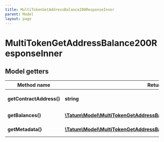 ```yaml
---
title: MultiTokenGetAddressBalance200ResponseInner
parent: Model
layout: page
---
```


# MultiTokenGetAddressBalance200ResponseInner

## Model getters

Method name | Return type | Description | Notes
------------ | ------------- | ------------- | -------------
**getContractAddress()** | **string** | Contract address of the Multi Token <br>Example: `0x771987a5add0ef1ce303aa069df82dd7f8fbb33b` | [optional]
**getBalances()** | [**\Tatum\Model\MultiTokenGetAddressBalance200ResponseInnerBalancesInner[]**](../MultiTokenGetAddressBalance200ResponseInnerBalancesInner) |  <br>Example: `null` | [optional]
**getMetadata()** | [**\Tatum\Model\MultiTokenGetAddressBalance200ResponseInnerMetadataInner[]**](../MultiTokenGetAddressBalance200ResponseInnerMetadataInner) |  <br>Example: `null` | [optional]

